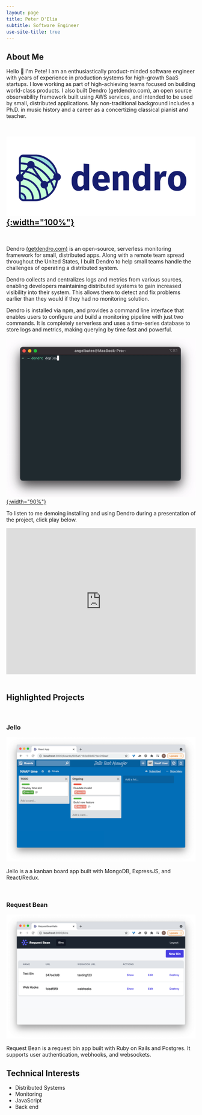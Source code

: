 ```yaml
---
layout: page
title: Peter D'Elia
subtitle: Software Engineer
use-site-title: true
---
```


## About Me

Hello 👋 I'm Pete! I am an enthusiastically product-minded software engineer with years of experience in production systems for high-growth SaaS startups. I love working as part of high-achieving teams focused on building world-class products. I also built Dendro (getdendro.com), an open source observability framework built using AWS services, and intended to be used by small, distributed applications. My non-traditional background includes a Ph.D. in music history and a career as a concertizing classical pianist and teacher.
<br>
<br>

## [![Dendro](/img/logo_with_text_aside.png){:width="100%"}](https://getdendro.com)

<br>

Dendro [(getdendro.com)](https://getdendro.com) is an open-source, serverless monitoring framework for small, distributed apps. Along with a remote team spread throughout the United States, I built Dendro to help small teams handle the challenges of operating a distributed system.

Dendro collects and centralizes logs and metrics from various sources, enabling developers maintaining distributed systems to gain increased visibility into their system. This allows them to detect and fix problems earlier than they would if they had no monitoring solution.

Dendro is installed via npm, and provides a command line interface that enables users to configure and build a monitoring pipeline with just two commands. It is completely serverless and uses a time-series database to store logs and metrics, making querying by time fast and powerful.

[![Dendro-deploy](/img/deploy-optimized.gif){:width="90%"}](https://getdendro.com)

To listen to me demoing installing and using Dendro during a presentation of the project, click play below.

<div class="talk">
  <iframe width="100%" height="389" src="https://www.youtube.com/embed/LukfwxWKkkA?start=2107" title="YouTube video player" frameborder="0" allow="accelerometer; autoplay; clipboard-write; encrypted-media; gyroscope; picture-in-picture" allowfullscreen></iframe>
</div>

<br>

## Highlighted Projects

<br>

### Jello

![jello](/img/jello.png)

Jello is a a kanban board app built with MongoDB, ExpressJS, and React/Redux.

<br>

### Request Bean

![rq-bean](/img/rq-bean.png)

Request Bean is a request bin app built with Ruby on Rails and Postgres. It supports user authentication, webhooks, and websockets.

## Technical Interests

- Distributed Systems
- Monitoring
- JavaScript
- Back end
